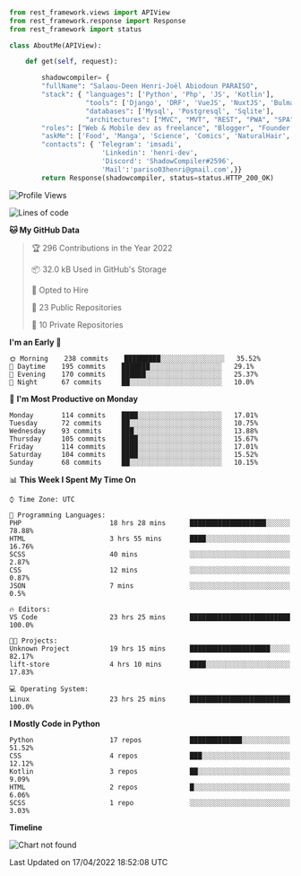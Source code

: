 ###
```python
from rest_framework.views import APIView
from rest_framework.response import Response
from rest_framework import status

class AboutMe(APIView):

    def get(self, request):

        shadowcompiler= {
        "fullName": "Salaou-Deen Henri-Joël Abiodoun PARAISO",
        "stack": { "languages": ['Python', 'Php', 'JS', 'Kotlin'],
                   "tools": ['Django', 'DRF', 'VueJS', 'NuxtJS', 'Bulma', 'Beufy'],
                   "databases": ['Mysql', 'Postgresql', 'Sqlite'],
                   "architectures": ["MVC", "MVT", "REST", "PWA", "SPA"]},        
        "roles": ["Web & Mobile dev as freelance", "Blogger", "Founder at @henrid3v", "Mentor"],
        "askMe": ['Food', 'Manga', 'Science', 'Comics', 'NaturalHair', 'Photography', 'Tech', 'Programming'],
        "contacts": { 'Telegram': 'imsadi',
                       'Linkedin': 'henri-dev',
                       'Discord': 'ShadowCompiler#2596',
                       'Mail':'pariso03henri@gmail.com',}}
        return Response(shadowcompiler, status=status.HTTP_200_OK)

```                    

<!--START_SECTION:waka-->
![Profile Views](http://img.shields.io/badge/Profile%20Views-0-blue)

![Lines of code](https://img.shields.io/badge/From%20Hello%20World%20I%27ve%20Written--2%20Thousand%20lines%20of%20code-blue)

**🐱 My GitHub Data** 

> 🏆 296 Contributions in the Year 2022
 > 
> 📦 32.0 kB Used in GitHub's Storage 
 > 
> 💼 Opted to Hire
 > 
> 📜 23 Public Repositories 
 > 
> 🔑 10 Private Repositories  
 > 
**I'm an Early 🐤** 

```text
🌞 Morning    238 commits    █████████░░░░░░░░░░░░░░░░   35.52% 
🌆 Daytime    195 commits    ███████░░░░░░░░░░░░░░░░░░   29.1% 
🌃 Evening    170 commits    ██████░░░░░░░░░░░░░░░░░░░   25.37% 
🌙 Night      67 commits     ██░░░░░░░░░░░░░░░░░░░░░░░   10.0%

```
📅 **I'm Most Productive on Monday** 

```text
Monday       114 commits    ████░░░░░░░░░░░░░░░░░░░░░   17.01% 
Tuesday      72 commits     ██░░░░░░░░░░░░░░░░░░░░░░░   10.75% 
Wednesday    93 commits     ███░░░░░░░░░░░░░░░░░░░░░░   13.88% 
Thursday     105 commits    ████░░░░░░░░░░░░░░░░░░░░░   15.67% 
Friday       114 commits    ████░░░░░░░░░░░░░░░░░░░░░   17.01% 
Saturday     104 commits    ████░░░░░░░░░░░░░░░░░░░░░   15.52% 
Sunday       68 commits     ██░░░░░░░░░░░░░░░░░░░░░░░   10.15%

```


📊 **This Week I Spent My Time On** 

```text
⌚︎ Time Zone: UTC

💬 Programming Languages: 
PHP                      18 hrs 28 mins      ███████████████████░░░░░░   78.88% 
HTML                     3 hrs 55 mins       ████░░░░░░░░░░░░░░░░░░░░░   16.76% 
SCSS                     40 mins             ░░░░░░░░░░░░░░░░░░░░░░░░░   2.87% 
CSS                      12 mins             ░░░░░░░░░░░░░░░░░░░░░░░░░   0.87% 
JSON                     7 mins              ░░░░░░░░░░░░░░░░░░░░░░░░░   0.5%

🔥 Editors: 
VS Code                  23 hrs 25 mins      █████████████████████████   100.0%

🐱‍💻 Projects: 
Unknown Project          19 hrs 15 mins      ████████████████████░░░░░   82.17% 
lift-store               4 hrs 10 mins       ████░░░░░░░░░░░░░░░░░░░░░   17.83%

💻 Operating System: 
Linux                    23 hrs 25 mins      █████████████████████████   100.0%

```

**I Mostly Code in Python** 

```text
Python                   17 repos            █████████████░░░░░░░░░░░░   51.52% 
CSS                      4 repos             ███░░░░░░░░░░░░░░░░░░░░░░   12.12% 
Kotlin                   3 repos             ██░░░░░░░░░░░░░░░░░░░░░░░   9.09% 
HTML                     2 repos             █░░░░░░░░░░░░░░░░░░░░░░░░   6.06% 
SCSS                     1 repo              ░░░░░░░░░░░░░░░░░░░░░░░░░   3.03%

```


**Timeline**

![Chart not found](https://raw.githubusercontent.com/shadowcompiler/shadowcompiler/main/charts/bar_graph.png) 


 Last Updated on 17/04/2022 18:52:08 UTC
<!--END_SECTION:waka-->
